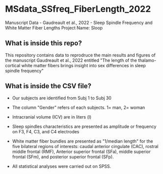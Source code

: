 # MSdata_SSfreq_FiberLength_2022
Manuscript Data - Gaudreault et al., 2022 - Sleep Spindle Frequency and White Matter Fiber Lengths
Project Name: Sloop

## What is inside this repo?
This repository contains data to reprodruce the main results and figures of the manuscript Gaudreault et al., 2022 entitled "The length of the thalamo-cortical white matter fibers brings insight into sex differences in sleep spindle frequency"

## What is inside the CSV file?

- Our subjects are identified from Subj 1 to Subj 30
- The column "Gender" refers of each subjects. 1= man, 2= woman
- Intracranial volume (ICV) are in liters (l)

- Sleep spindles characteristics are presented as amplitude or frequency on F3, F4, C3, and C4 electrodes
- White matter fiber bundles are presented as "1/median length" for the five bilateral regions of interests: caudal anterior cingulate (CAC), rostral middle frontal (RMF), Anterior superior frontal (SFa), middle superior frontal (SFm), and posterior superior frontal (SFp).

- All statistical analyses were carried out on SPSS.


